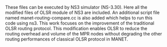 These files can be executed by NS3 simulator (NS-3.30). Here all the modified files of OLSR module of NS3 are included. An additional script file named manet-routing-compare.cc is also added which helps to run this code using ns3.
This work focuses on the improvement of the traditional OLSR routing protocol. This modification enables OLSR to reduce the routing overhead and volume of the MPR nodes without degrading the other routing performances of classical OLSR protocol in MANET. 
